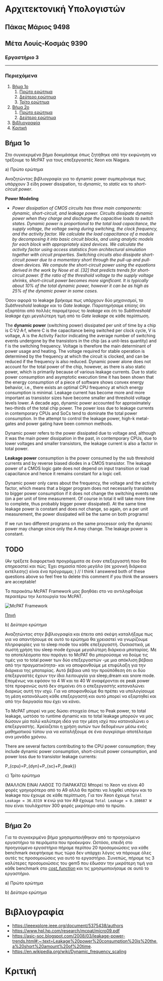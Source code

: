# Αρχιτεκτονική Υπολογιστών
## Πάκας Μάριος 9498
## Μέτα Λουίς-Κοσμάς 9390
### Εργαστήριο 3  


---
### Περιεχόμενα
   1. [Βήμα 1ο](#1)
      1. [Πρώτο ερώτημα](#1_1)
      2. [Δεύτερο ερώτημα](#1_2)
      3. [Τρίτο ερώτημα](#1_3)
   2. [Βήμα 2ο](#2)
      1. [Πρώτο ερώτημα](#2_1)
      2. [Δεύτερο ερώτημα](#2_2)
   3. [Βιβλιογραφία](#3)
   4. [Κριτική](#4)  
   

<a name="1"></a>
## Βήμα 1ο

Στο συγκεκριμένο βήμα δοκιμάσαμε όπως ζητήθηκε από την εκφώνηση να τρέξουμε το McPAT για τους επεξεργαστές Xeon και Niagara.  

<a name="1_1"></a>
a) Πρώτο ερώτημα  

Αναζητώντας βιβλιογραφία για το dynamic power συμπεράναμε πως υπάρχουν 3 είδη power dissipation, το _dynamic_, το _static_ και το _short-circuit power_.

**Power Modeling**  
   - _Power dissipation of CMOS circuits has three main components: dynamic, short-circuit, and leakage power. Circuits dissipate dynamic power when they charge and discharge the capacitive loads to switch states. Dynamic power is proportional to the total load capacitance, the supply voltage, the voltage swing during switching, the clock frequency, and the activity factor. We calculate the load capacitance of a module by decomposing it into basic circuit blocks, and using analytic models for each block with appropriately sized devices. We calculate the activity factor using access statistics from architectural simulation together with circuit properties. Switching circuits also dissipate short-circuit power due to a momentary short through the pull-up and pull-down devices. We compute the short-circuit power using the equations derived in the work by Nose et al. [32] that predicts trends for short-circuit power. If the ratio of the threshold voltage to the supply voltage shrinks, short-circuit power becomes more significant. It is typically about 10% of the total dynamic power, however it can be as high as 25% of the dynamic power in some cases._
 
Όσον αφορά το leakage βρήκαμε πως υπάρχουν δύο μηχανισμοί, το _Subthreshold leakage_ και το _Gate leakage_. Παρατηρήσαμε επίσης ότι εξαρτάται από πολλές παραμέτρους το _leakage_ και ότι το _Subthreshold leakage_ έχει μεγαλύτερη τιμή από το _Gate leakage_ σε κάθε περίπτωση.  

The **dynamic power** (switching power) dissipated per unit of time by a chip is C·V2·A·f, where C is the capacitance being switched per clock cycle, V is voltage, A is the Activity Factor indicating the average number of switching events undergone by the transistors in the chip (as a unit-less quantity) and f is the switching frequency. Voltage is therefore the main determinant of power usage and heating. The voltage required for stable operation is determined by the frequency at which the circuit is clocked, and can be reduced if the frequency is also reduced. Dynamic power alone does not account for the total power of the chip, however, as there is also static power, which is primarily because of various leakage currents. Due to static power consumption and asymptotic execution time it has been shown that the energy consumption of a piece of software shows convex energy behavior, i.e., there exists an optimal CPU frequency at which energy consumption is minimal. Leakage current has become more and more important as transistor sizes have become smaller and threshold voltage levels lower. A decade ago, dynamic power accounted for approximately two-thirds of the total chip power. The power loss due to leakage currents in contemporary CPUs and SoCs tend to dominate the total power consumption. In the attempt to control the leakage power, high-k metal-gates and power gating have been common methods.

Dynamic power refers to the power dissipated due to voltage and, although it was the main power dissipation in the past, in contemporary CPUs, due to lower voltages and smaller transistors, the leakage current is also a factor in total power.

**Leakage power** consumption is the power consumed by the sub threshold currents and by reverse biased diodes in a CMOS transistor. The leakage power of a CMOS logic gate does not depend on input transition or load capacitance and hence it remains constant for a logic cell.

Dynamic power only cares about the frequency, the voltage and the activity factor, which means that a bigger program does not necessarily translates to bigger power consumption if  it does not change the switching events rate (on a per unit of time measurement. Of course in total it will take more time to complete, thus probably bigger power dissipated). At the same time leakage power is constant and does not change, so again, on a per unit measurement, the power dissipated will be the same on both programs!

If we run two different programs on the same processor only the dynamic power may change since only the A may change. The leakage power is constant.

## TODO   
(Αν τρέξετε διαφορετικά προγράμματα σε έναν επεξεργαστή ποιο θα 
επηρεαστεί  και  πώς;  Έχει  σημασία  πόσο  μεγάλο  (σε  χρονική  διάρκεια  εκτέλεσης)  είναι  ένα 
πρόγραμμα; )
// I think I answered both of these questions above so feel free to delete this comment if you think the answers are acceptable!

Το παρακάτω McPAT Framework μας βοηθάει στο να αντιληφθούμε περαιτέρω την λειτουργία του McPAT.

![McPAT Framework](https://github.com/lkmeta/computer-architecture-lab3/blob/main/McPAT%20framework.png)

[Πηγή](https://www.hpl.hp.com/research/mcpat/micro09.pdf)

<a name="1_2"></a>
b) Δεύτερο ερώτημα   

Αναζητώντας στην βιβλιογραφία και έπειτα από σκέψη καταλήξαμε πως για να απαντήσουμε σε αυτό το ερώτημα θα χρειαστεί να γνωρίζουμε πληροφορίες για το sleep mode του κάθε επεξεργαστή. Ουσιαστικά, με σωστή χρήση του sleep mode έχουμε μεγαλύτερη διάρκεια μπαταρίας. Με τα αποτελέσματα που παράγει το McPAT θα μπορούσαμε να δούμε τις τιμές για το total power των δύο επεξεργαστών -με μια απόκλιση βέβαια από την πραγματικότητα- και να αποφανθούμε με επιφύλαξη για την διάρκεια της μπαταρίας. Αυτό βέβαια υπό την προϋπόθεση ότι οι δύο επεξεργαστές έχουν την ίδια λειτουργία για sleep,dream και snore mode. Επομένως ναι εφόσον τα 4 W και τα 40 W αναφέρονται σε peak power τότε προφανώς αυτό δεν σημαίνει ότι ο επεξεργαστής καταναλώνει διαρκώς αυτή την ισχύ. Για να αποφανθούμε θα πρέπει να υπολογίσουμε τη μέση κατανάλωση κάθε επεξεργαστή και αυτό μπορεί να εξαρτηθεί και από την διεργασία που έχει να κάνει.

Το McPAT μπορεί να μας δώσει στοιχεία όπως το Peak power, το total leakage, ωστόσο το runtime dynamic και το total leakage μπορούν να μας δώσουν μία πολύ καλύτερη ιδέα για την μέση ισχύ που καταναλώνει ο επεξεργαστής. Χρείαζεται η χρήση αυτών των δεδομένων μέσω ενός μαθηματικού τύπου για να καταλήξουμε σε ένα συγκρίσιμο αποτέλεσμα ανα μονάδα χρόνου.

There are several factors contributing to the CPU power consumption; they include dynamic power consumption, short-circuit power consumption, and power loss due to transistor leakage currents:

P_{cpu}=P_{dyn}+P_{sc}+P_{leak}}


<a name="1_3"></a>
c) Τρίτο ερώτημα    

(ΜΑΛΛΟΝ ΕΙΝΑΙ ΛΑΘΟΣ ΤΟ ΠΑΡΑΚΑΤΩ)
Μπορεί το Xeon να είναι 40 φορές γρηγορότερο από το A9 αλλά θα πρέπει να ληφθεί υπόψιν και το leakage που έχουμε σε κάθε περίπτωση. Για τον Xeon έχουμε ```Total Leakage = 36.8319 W``` ενώ για τον A9 έχουμε ```Total Leakage = 0.108687 W``` που είναι τουλάχιστον 300 φορές μικρότερο από το πρώτο.  

---
<a name="2"></a>
## Βήμα 2ο

Για το συγκεκριμένο βήμα χρησιμοποιήθηκαν από το προηγούμενο εργαστήριο τα πειράματα που προέκυψαν. Ωστόσο, επειδή στο προηγούμενο εργαστήριο πήραμε περίπου 20 προσομοιώσεις για κάθε benchmark σκεφτήκαμε πως τώρα δεν υπάρχει λόγος να πάρουμε όλες αυτές τις προσομοιώσεις για αυτό το εργαστήριο. Συνεπώς, πήραμε τις 3 καλύτερες προσομοιώσεις του gem5 που έδωσαν την μικρότερη τιμή για κάθε benchmark στο [_cost_function_](https://github.com/Mavioux/computer-architecture-lab2#3) και τις χρησιμοποιήσαμε σε αυτό το εργαστήριο.   

<a name="2_1"></a>
a) Πρώτο ερώτημα    


<a name="2_2"></a>
b) Δεύτερο ερώτημα  

<a name="3"></a>
# Βιβλιογραφία
- https://ieeexplore.ieee.org/document/5375438/authors  
- https://www.hpl.hp.com/research/mcpat/micro09.pdf 
- https://asic-soc.blogspot.com/2008/03/leakage-power-trends.html#:~:text=Leakage%20power%20consumption%20is%20the,a%20short%20amount%20of%20time.
- https://en.wikipedia.org/wiki/Dynamic_frequency_scaling 

<a name="4"></a>
# Κριτική 

